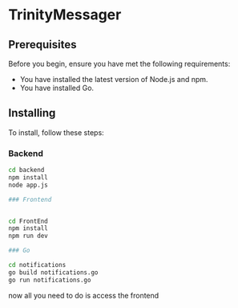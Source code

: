 # TrinityMessager

## Prerequisites

Before you begin, ensure you have met the following requirements:

- You have installed the latest version of Node.js and npm.
- You have installed Go.

## Installing

To install, follow these steps:

### Backend

```bash
cd backend
npm install
node app.js

### Frontend


cd FrontEnd
npm install
npm run dev

### Go

cd notifications
go build notifications.go
go run notifications.go

```

now all you need to do is access the frontend
